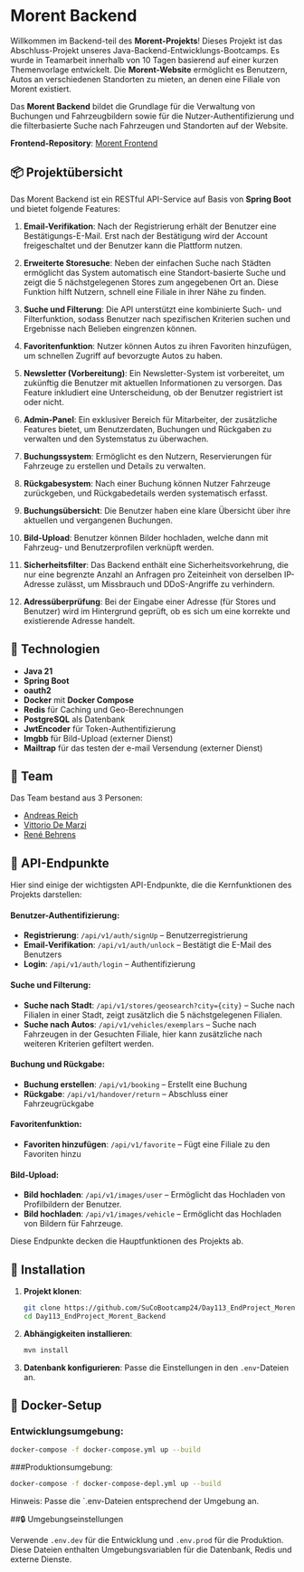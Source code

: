 # Morent Backend

Willkommen im Backend-teil des **Morent-Projekts**! Dieses Projekt ist das Abschluss-Projekt unseres Java-Backend-Entwicklungs-Bootcamps. Es wurde in Teamarbeit innerhalb von 10 Tagen basierend auf einer kurzen Themenvorlage entwickelt.
Die **Morent-Website** ermöglicht es Benutzern, Autos an verschiedenen Standorten zu mieten, an denen eine Filiale von Morent existiert.

Das **Morent Backend** bildet die Grundlage für die Verwaltung von Buchungen und Fahrzeugbildern sowie für die Nutzer-Authentifizierung und die filterbasierte Suche nach Fahrzeugen und Standorten auf der Website.


**Frontend-Repository**: [Morent Frontend](https://github.com/SuCoBootcamp24/Day113_EndProject_Morent_Frontend)

## 📦 Projektübersicht

Das Morent Backend ist ein RESTful API-Service auf Basis von **Spring Boot** und bietet folgende Features:

1. **Email-Verifikation**: Nach der Registrierung erhält der Benutzer eine Bestätigungs-E-Mail. Erst nach der Bestätigung wird der Account freigeschaltet und der Benutzer kann die Plattform nutzen.

2. **Erweiterte Storesuche**: Neben der einfachen Suche nach Städten ermöglicht das System automatisch eine Standort-basierte Suche und zeigt die 5 nächstgelegenen Stores zum angegebenen Ort an. Diese Funktion hilft Nutzern, schnell eine Filiale in ihrer Nähe zu finden.

3. **Suche und Filterung**: Die API unterstützt eine kombinierte Such- und Filterfunktion, sodass Benutzer nach spezifischen Kriterien suchen und Ergebnisse nach Belieben eingrenzen können.

4. **Favoritenfunktion**: Nutzer können Autos zu ihren Favoriten hinzufügen, um schnellen Zugriff auf bevorzugte Autos zu haben.

5. **Newsletter (Vorbereitung)**: Ein Newsletter-System ist vorbereitet, um zukünftig die Benutzer mit aktuellen Informationen zu versorgen. Das Feature inkludiert eine Unterscheidung, ob der Benutzer registriert ist oder nicht.

6. **Admin-Panel**: Ein exklusiver Bereich für Mitarbeiter, der zusätzliche Features bietet, um Benutzerdaten, Buchungen und Rückgaben zu verwalten und den Systemstatus zu überwachen.

7. **Buchungssystem**: Ermöglicht es den Nutzern, Reservierungen für Fahrzeuge zu erstellen und Details zu verwalten.

8. **Rückgabesystem**: Nach einer Buchung können Nutzer Fahrzeuge zurückgeben, und Rückgabedetails werden systematisch erfasst.

9. **Buchungsübersicht**: Die Benutzer haben eine klare Übersicht über ihre aktuellen und vergangenen Buchungen.

10. **Bild-Upload**: Benutzer können Bilder hochladen, welche dann mit Fahrzeug- und Benutzerprofilen verknüpft werden.

11. **Sicherheitsfilter**: Das Backend enthält eine Sicherheitsvorkehrung, die nur eine begrenzte Anzahl an Anfragen pro Zeiteinheit von derselben IP-Adresse zulässt, um Missbrauch und DDoS-Angriffe zu verhindern.

12. **Adressüberprüfung**: Bei der Eingabe einer Adresse (für Stores und Benutzer) wird im Hintergrund geprüft, ob es sich um eine korrekte und existierende Adresse handelt.

## 🚀 Technologien

- **Java 21**
- **Spring Boot**
- **oauth2**
- **Docker** mit **Docker Compose**
- **Redis** für Caching und Geo-Berechnungen
- **PostgreSQL** als Datenbank
- **JwtEncoder** für Token-Authentifizierung
- **Imgbb** für Bild-Upload (externer Dienst)
- **Mailtrap** für das testen der e-mail Versendung (externer Dienst)

## 👥 Team
Das Team bestand aus 3 Personen:

- [Andreas Reich](https://github.com/andreasReichHl)
- [Vittorio De Marzi](https://github.com/VittorioDeMarzi)
- [René Behrens](https://github.com/ReBehrens)

## 📌 API-Endpunkte

Hier sind einige der wichtigsten API-Endpunkte, die die Kernfunktionen des Projekts darstellen:

#### Benutzer-Authentifizierung:
- **Registrierung**: `/api/v1/auth/signUp` – Benutzerregistrierung
- **Email-Verifikation**: `/api/v1/auth/unlock` – Bestätigt die E-Mail des Benutzers
- **Login**: `/api/v1/auth/login` – Authentifizierung

#### Suche und Filterung:
- **Suche nach Stadt**: `/api/v1/stores/geosearch?city={city}` – Suche nach Filialen in einer Stadt, zeigt zusätzlich die 5 nächstgelegenen Filialen.
- **Suche nach Autos**: `/api/v1/vehicles/exemplars` – Suche nach Fahrzeugen in der Gesuchten Filiale, hier kann zusätzliche nach weiteren Kriterien gefiltert werden.

#### Buchung und Rückgabe:
- **Buchung erstellen**: `/api/v1/booking` – Erstellt eine Buchung
- **Rückgabe**: `/api/v1/handover/return` – Abschluss einer Fahrzeugrückgabe

#### Favoritenfunktion:
- **Favoriten hinzufügen**: `/api/v1/favorite` – Fügt eine Filiale zu den Favoriten hinzu

#### Bild-Upload:
- **Bild hochladen**: `/api/v1/images/user` – Ermöglicht das Hochladen von Profilbildern der Benutzer.
- **Bild hochladen**: `/api/v1/images/vehicle` – Ermöglicht das Hochladen von Bildern für Fahrzeuge.

Diese Endpunkte decken die Hauptfunktionen des Projekts ab.


## 🔧 Installation

1. **Projekt klonen**:
    ```bash
    git clone https://github.com/SuCoBootcamp24/Day113_EndProject_Morent_Backend.git
    cd Day113_EndProject_Morent_Backend
    ```

2. **Abhängigkeiten installieren**:
    ```bash
    mvn install
    ```

3. **Datenbank konfigurieren**: Passe die Einstellungen in den `.env`-Dateien an.

## 🐳 Docker-Setup

### Entwicklungsumgebung:
```bash
docker-compose -f docker-compose.yml up --build
```

###Produktionsumgebung:
```bash
docker-compose -f docker-compose-depl.yml up --build
```

Hinweis: Passe die `.env-Dateien entsprechend der Umgebung an.



##🔒 Umgebungseinstellungen

Verwende `.env.dev` für die Entwicklung und `.env.prod` für die Produktion. Diese Dateien enthalten Umgebungsvariablen für die Datenbank, Redis und externe Dienste.
